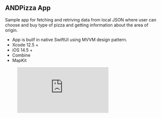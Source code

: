 ## ANDPizza App

Sample app for fetching and retriving data from local JSON where user can choose and buy type of pizza and getting information about the area of origin.

- App is builf in native SwiftUI using MVVM design pattern.
- Xcode 12.5 +
- iOS 14.5 +
- Combine
- MapKit


<figure class="video_container">
  <iframe src="https://youtu.be/cVnElAiFx5w" frameborder="0" allowfullscreen="true"> </iframe>
</figure>

